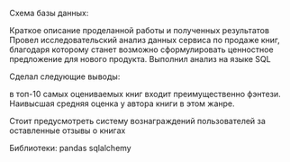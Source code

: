Схема базы данных:

Краткое описание проделанной работы и полученных результатов
Провел исследовательский анализ данных сервиса по продаже книг, благодаря которому станет возможно сформулировать ценностное предложение для нового продукта. Выполнил анализ на языке SQL

Сделал следующие выводы:

в топ-10 самых оцениваемых книг входит преимущественно фэнтези. Наивысшая средняя оценка у автора книги в этом жанре.

Стоит предусмотреть систему вознаграждений пользователей за оставленные отзывы о книгах

Библиотеки:
pandas 
sqlalchemy
